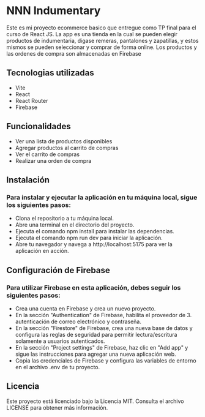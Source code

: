 # NNN Indumentary

Este es mi proyecto ecommerce basico que entregue como TP final para el curso de React JS. La app es una tienda en la cual se pueden elegir productos de indumentaria, digase remeras, pantalones y zapatillas, y estos mismos se pueden seleccionar y comprar de forma online. Los productos y las ordenes de compra son almacenadas en Firebase

## Tecnologias utilizadas

- Vite
- React
- React Router
- Firebase

## Funcionalidades 

- Ver una lista de productos disponibles
- Agregar productos al carrito de compras
- Ver el carrito de compras
- Realizar una orden de compra

## Instalación

### Para instalar y ejecutar la aplicación en tu máquina local, sigue los siguientes pasos:
- Clona el repositorio a tu máquina local.
- Abre una terminal en el directorio del proyecto.
- Ejecuta el comando npm install para instalar las dependencias.
- Ejecuta el comando npm run dev para iniciar la aplicación.
- Abre tu navegador y navega a http://localhost:5175 para ver la aplicación en acción.

## Configuración de Firebase
### Para utilizar Firebase en esta aplicación, debes seguir los siguientes pasos:
- Crea una cuenta en Firebase y crea un nuevo proyecto.
- En la sección "Authentication" de Firebase, habilita el proveedor de 3. autenticación de correo electrónico y contraseña.
- En la sección "Firestore" de Firebase, crea una nueva base de datos y configura las reglas de seguridad para permitir lectura/escritura solamente a usuarios autenticados.
- En la sección "Project settings" de Firebase, haz clic en "Add app" y sigue las instrucciones para agregar una nueva aplicación web.
- Copia las credenciales de Firebase y configura las variables de entorno en el archivo .env de tu proyecto.

## Licencia
Este proyecto está licenciado bajo la Licencia MIT. Consulta el archivo LICENSE para obtener más información.